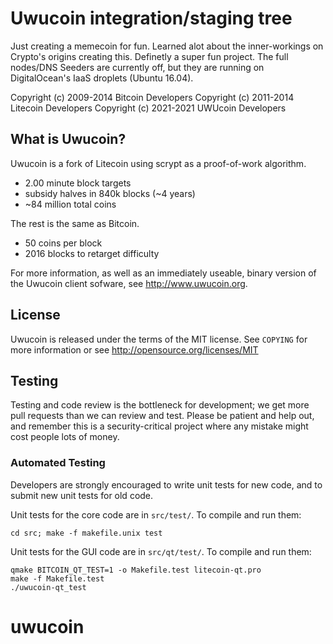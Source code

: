 Uwucoin integration/staging tree
================================

Just creating a memecoin for fun. Learned alot about the inner-workings on Crypto's origins creating this. Definetly a super fun project. The full nodes/DNS Seeders are currently off, but they are running on DigitalOcean's IaaS droplets (Ubuntu 16.04). 

Copyright (c) 2009-2014 Bitcoin Developers
Copyright (c) 2011-2014 Litecoin Developers
Copyright (c) 2021-2021 UWUcoin Developers


What is Uwucoin?
----------------

Uwucoin is a fork of Litecoin  using scrypt as a proof-of-work algorithm.
 - 2.00 minute block targets
 - subsidy halves in 840k blocks (~4 years)
 - ~84 million total coins

The rest is the same as Bitcoin.
 - 50 coins per block
 - 2016 blocks to retarget difficulty

For more information, as well as an immediately useable, binary version of
the Uwucoin client sofware, see http://www.uwucoin.org.

License
-------

Uwucoin is released under the terms of the MIT license. See `COPYING` for more
information or see http://opensource.org/licenses/MIT

Testing
-------

Testing and code review is the bottleneck for development; we get more pull
requests than we can review and test. Please be patient and help out, and
remember this is a security-critical project where any mistake might cost people
lots of money.

### Automated Testing

Developers are strongly encouraged to write unit tests for new code, and to
submit new unit tests for old code.

Unit tests for the core code are in `src/test/`. To compile and run them:

    cd src; make -f makefile.unix test

Unit tests for the GUI code are in `src/qt/test/`. To compile and run them:

    qmake BITCOIN_QT_TEST=1 -o Makefile.test litecoin-qt.pro
    make -f Makefile.test
    ./uwucoin-qt_test

# uwucoin

